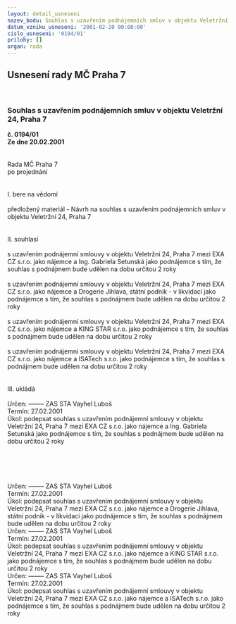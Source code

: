 ```yaml
---
layout: detail_usneseni
nazev_bodu: Souhlas s uzavřením podnájemních smluv v objektu Veletržní 24, Praha 7
datum_vzniku_usneseni: '2001-02-20 00:00:00'
cislo_usneseni: '0194/01'
prilohy: []
organ: rada
---
```

<div id="ucUsn_pList" class="usn">
	<span><h2>Usnesení rady MČ Praha 7 </h2>
<br></span><div class="standBody">
<span><h3>Souhlas s uzavřením podnájemních smluv v objektu Veletržní 24, Praha 7</h3></span><div class="center">
		<strong>č. 0194/01</strong><br>
	</div>
<div class="center">
		<strong>Ze dne 20.02.2001</strong><br><br>
	</div>
<br>Rada MČ Praha 7<br>po projednání<br><br><br>I.	bere na vědomí<br><br> předložený materiál - Návrh na souhlas s uzavřením podnájemních smluv v objektu Veletržní 24, Praha 7<br><br><br>II.	souhlasí <br><br>s uzavřením podnájemní smlouvy v objektu Veletržní 24, Praha 7 mezi EXA CZ s.r.o. jako nájemce a Ing. Gabriela Setunská  jako podnájemce s tím, že souhlas s podnájmem bude udělen na dobu určitou 2 roky<br><br>s uzavřením podnájemní smlouvy v objektu Veletržní 24, Praha 7 mezi EXA CZ s.r.o. jako nájemce a Drogerie Jihlava, státní podnik - v likvidaci jako podnájemce s tím, že souhlas s podnájmem bude udělen na dobu určitou 2 roky<br><br>s uzavřením podnájemní smlouvy v objektu Veletržní 24, Praha 7 mezi EXA CZ s.r.o. jako nájemce a KING STAR s.r.o. jako podnájemce s tím, že souhlas s podnájmem bude udělen na dobu určitou 2 roky<br><br>s uzavřením podnájemní smlouvy v objektu Veletržní 24, Praha 7 mezi EXA CZ s.r.o. jako nájemce a ISATech s.r.o. jako podnájemce s tím, že souhlas s podnájmem bude udělen na dobu určitou 2 roky<br><br><br>III.	ukládá <br><br> Určen:	–––––	ZAS STA Vayhel Luboš<br>Termín: 27.02.2001<br>Úkol:	podepsat souhlas s uzavřením podnájemní smlouvy v objektu Veletržní 24, Praha 7 mezi EXA CZ s.r.o. jako nájemce a  Ing. Gabriela Setunská  jako podnájemce s tím, že souhlas s podnájmem bude udělen na dobu určitou 2 roky<br> <br><br><br><br><br> Určen:	–––––	ZAS STA Vayhel Luboš<br>Termín: 27.02.2001<br>Úkol:	podepsat souhlas s uzavřením podnájemní smlouvy v objektu Veletržní 24, Praha 7 mezi EXA CZ s.r.o. jako nájemce a Drogerie Jihlava, státní podnik - v likvidaci jako podnájemce s tím, že souhlas s podnájmem bude udělen na dobu určitou 2 roky<br>  Určen:	–––––	ZAS STA Vayhel Luboš<br>Termín: 27.02.2001<br>Úkol:	podepsat souhlas s uzavřením podnájemní smlouvy v objektu Veletržní 24, Praha 7 mezi EXA CZ s.r.o. jako nájemce a KING STAR s.r.o. jako podnájemce s tím, že souhlas s podnájmem bude udělen na dobu určitou 2 roky<br>  Určen:	–––––	ZAS STA Vayhel Luboš<br>Termín: 27.02.2001<br>Úkol:	podepsat souhlas s uzavřením podnájemní smlouvy v objektu Veletržní 24, Praha 7 mezi EXA CZ s.r.o. jako nájemce a ISATech s.r.o. jako podnájemce s tím, že souhlas s podnájmem bude udělen na dobu určitou 2 roky<br> 	<br>
</div>
</div>